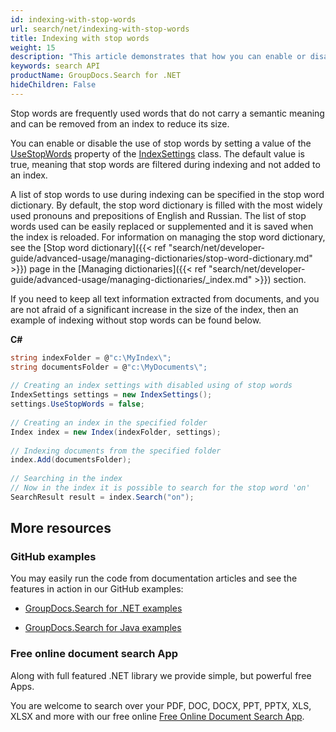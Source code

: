 ```yaml
---
id: indexing-with-stop-words
url: search/net/indexing-with-stop-words
title: Indexing with stop words
weight: 15
description: "This article demonstrates that how you can enable or disable the use of stop words by setting a value using search API"
keywords: search API
productName: GroupDocs.Search for .NET
hideChildren: False
---
```

Stop words are frequently used words that do not carry a semantic meaning and can be removed from an index to reduce its size.

You can enable or disable the use of stop words by setting a value of the [UseStopWords](https://apireference.groupdocs.com/net/search/groupdocs.search/indexsettings/properties/usestopwords) property of the [IndexSettings](https://apireference.groupdocs.com/net/search/groupdocs.search/indexsettings) class. The default value is true, meaning that stop words are filtered during indexing and not added to an index.

A list of stop words to use during indexing can be specified in the stop word dictionary. By default, the stop word dictionary is filled with the most widely used pronouns and prepositions of English and Russian. The list of stop words used can be easily replaced or supplemented and it is saved when the index is reloaded. For information on managing the stop word dictionary, see the [Stop word dictionary]({{< ref "search/net/developer-guide/advanced-usage/managing-dictionaries/stop-word-dictionary.md" >}}) page in the [Managing dictionaries]({{< ref "search/net/developer-guide/advanced-usage/managing-dictionaries/_index.md" >}}) section.

If you need to keep all text information extracted from documents, and you are not afraid of a significant increase in the size of the index, then an example of indexing without stop words can be found below.

**C#**

```csharp
string indexFolder = @"c:\MyIndex\";
string documentsFolder = @"c:\MyDocuments\";
 
// Creating an index settings with disabled using of stop words
IndexSettings settings = new IndexSettings();
settings.UseStopWords = false;
 
// Creating an index in the specified folder
Index index = new Index(indexFolder, settings);
 
// Indexing documents from the specified folder
index.Add(documentsFolder);
 
// Searching in the index
// Now in the index it is possible to search for the stop word 'on'
SearchResult result = index.Search("on");
```

## More resources

### GitHub examples

You may easily run the code from documentation articles and see the features in action in our GitHub examples:

*   [GroupDocs.Search for .NET examples](https://github.com/groupdocs-search/GroupDocs.Search-for-.NET)
    
*   [GroupDocs.Search for Java examples](https://github.com/groupdocs-search/GroupDocs.Search-for-Java)
    

### Free online document search App

Along with full featured .NET library we provide simple, but powerful free Apps.

You are welcome to search over your PDF, DOC, DOCX, PPT, PPTX, XLS, XLSX and more with our free online [Free Online Document Search App](https://products.groupdocs.app/search).
